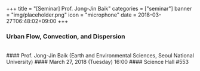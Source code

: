 +++
title = "[Seminar] Prof. Jong-Jin Baik"
categories = ["seminar"]
banner = "img/placeholder.png"
icon = "microphone"
date = 2018-03-27T06:48:02+09:00
+++
### Urban Flow, Convection, and Dispersion
<br>
#### Prof. Jong-Jin Baik (Earth and Environmental Sciences, Seoul National University)
#### March 27, 2018 (Tuesday) 16:00
####  Science Hall #553
<br>

